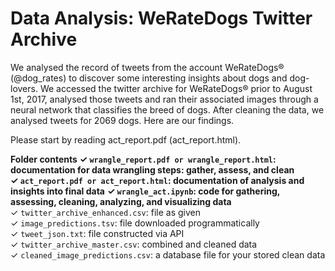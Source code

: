 # Data Analysis: WeRateDogs Twitter Archive

We analysed the record of tweets from the account WeRateDogs® (@dog_rates) to discover some interesting insights about dogs and dog-lovers. We accessed the twitter archive for WeRateDogs® prior to August 1st, 2017, analysed those tweets and ran their associated images through a neural network that classifies the breed of dogs. After cleaning the data, we analysed tweets for 2069 dogs. Here are our findings.

Please start by reading act_report.pdf (act_report.html).

**Folder contents**
**✓ `wrangle_report.pdf or wrangle_report.html`: documentation for data wrangling steps: gather, assess, and clean**  
**✓ `act_report.pdf or act_report.html`: documentation of analysis and insights into final data**
**✓ `wrangle_act.ipynb`: code for gathering, assessing, cleaning, analyzing, and visualizing data**  
✓ `twitter_archive_enhanced.csv`: file as given  
✓ `image_predictions.tsv`: file downloaded programmatically  
✓ `tweet_json.txt`: file constructed via API  
✓ `twitter_archive_master.csv`: combined and cleaned data  
✓ `cleaned_image_predictions.csv`: a database file for your stored clean data  
